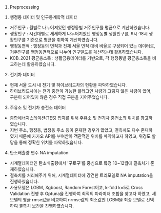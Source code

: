 1. Preprocessing

1) 행정동 데이터 및 인구통계학적 데이터
- 거주인구 : 월별로 나누어져있던 행정동별 거주인구를 평균으로 계산하였습니다.
- 생활인구 : 시간대별로 세세하게 나누어져있던 행정동별 생활인구를, 9시-18시 생활인구를 기준으로 평균을 취하여 계산하였습니다.
- 행정동면적 : 행정동의 면적과 전체 서울 면적 대비 비율로 구성되어 있는 데이터로, 거주인구를 행정동면적으로 나누어 인구밀도를 계산하는데 활용하였습니다.
- KCB_2021 평균총소득 : 생활금융데이터를 기반으로, 각 행정동별 평균총소득을 비교하는데 활용하였습니다.

2) 전기차 데이터
- 현재 서울 도시 내 전기 및 하이브리드차의 현황을 파악하였습니다. 
- 하이브리드차에는 전기 충전이 가능한 플러그인 차량과 그렇지 않은 차량이 있어, 구분이 되어있지 않은 경우 직접 구분을 지어주었습니다.

3) 주유소 및 전기차 충전소 데이터
- 종합에너지스테이션(TES) 입지를 위해 주유소 및 전기차 충전소의 위치를 참고하였습니다. 
- 지번 주소, 행정동, 법정동 주소 등이 혼재한 경우가 많았고, 결측치도 다수 존재하였기 때문에 카카오 API를 부여받아 객관적인 위치를 파악하고자 하였고, 
  위경도 할당을 통해 정확한 위치를 파악하였습니다. 
  

4) 탄소배출량 변수 NA imputation
- 시계열데이터인 탄소배출량에서 '구로구'를 중심으로 특정 10~12월에 결측치가 존재하였습니다.
- 결측치를 처리해주기 위해, 시계열데이터에 강건한 트리모델로 NA imputation을 진행하였습니다.
- 사용모델은 LGBM, Xgboost, Random Forest이고, k-fold k=5로 Cross Validation 진행 후 Optuna을
진행하여 최적의 파라미터 조합을 찾고자 하였고, 세 모델의 평균 rmse값을 비교하여 nrmse값의 최소값인 LGBM을
최종 모델로 선택하여 결측치 보간을 진행하였습니다.
